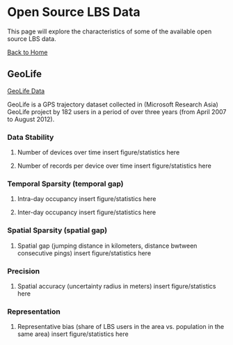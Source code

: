 
# Open Source LBS Data
This page will explore the characteristics of some of the available open source LBS data.

[Back to Home](README.md)

## GeoLife
[GeoLife Data](https://www.microsoft.com/en-us/research/publication/geolife-gps-trajectory-dataset-user-guide/?msockid=0f4995297f3a650f12fc80447e91644b)

GeoLife is a GPS trajectory dataset collected in (Microsoft Research Asia) GeoLife project by 182 users in a period of over three years (from April 2007 to August 2012).

### Data Stability
1. Number of devices over time
insert figure/statistics here

2. Number of records per device over time
insert figure/statistics here

### Temporal Sparsity (temporal gap)
1. Intra-day occupancy
insert figure/statistics here

2. Inter-day occupancy
insert figure/statistics here

### Spatial Sparsity (spatial gap)
1. Spatial gap (jumping distance in kilometers, distance bwtween consecutive pings)
insert figure/statistics here

### Precision
1. Spatial accuracy (uncertainty radius in meters)
insert figure/statistics here

### Representation
1. Representative bias (share of LBS users in the area vs. population in the same area)
insert figure/statistics here


